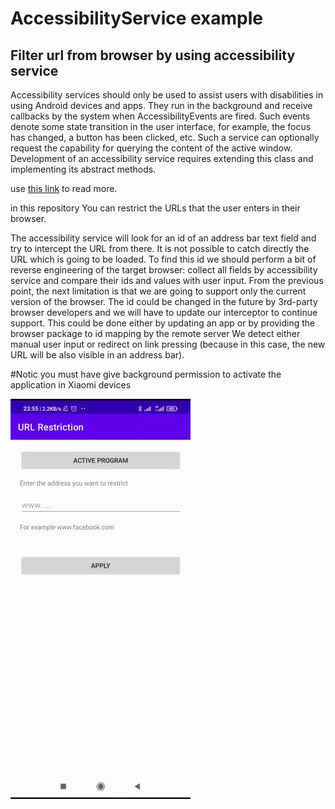 # AccessibilityService example 

 ## Filter url from browser by using accessibility service
 
 Accessibility services should only be used to assist users with disabilities in using Android devices and apps. They run in the background and receive callbacks by the system when AccessibilityEvents are fired. Such events denote some state transition in the user interface, for example, the focus has changed, a button has been clicked, etc. Such a service can optionally request the capability for querying the content of the active window. Development of an accessibility service requires extending this class and implementing its abstract methods.


use [this link](https://developer.android.com/reference/android/accessibilityservice/AccessibilityService) to read more.

in this repository You can restrict the URLs that the user enters in their browser.


The accessibility service will look for an id of an address bar text field and try to intercept the URL from there. It is not possible to catch directly the URL which is going to be loaded. To find this id we should perform a bit of reverse engineering of the target browser: collect all fields by accessibility service and compare their ids and values with user input.
From the previous point, the next limitation is that we are going to support only the current version of the browser. The id could be changed in the future by 3rd-party browser developers and we will have to update our interceptor to continue support. This could be done either by updating an app or by providing the browser package to id mapping by the remote server
We detect either manual user input or redirect on link pressing (because in this case, the new URL will be also visible in an address bar).


#Notic
 you must have give background permission to activate the application in Xiaomi devices


 ![](https://raw.githubusercontent.com/Amir-yazdanmanesh/Accessibility-Service/master/screenshot/screenshot.gif) 
